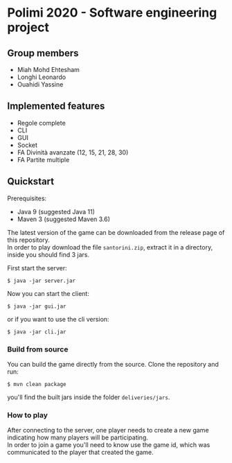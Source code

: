 # Polimi 2020 - Software engineering project

## Group members
- Miah Mohd Ehtesham
- Longhi Leonardo
- Ouahidi Yassine

## Implemented features
- Regole complete
- CLI 
- GUI
- Socket
- FA Divinità avanzate (12, 15, 21, 28, 30)
- FA Partite multiple

## Quickstart
Prerequisites:
- Java 9 (suggested Java 11)
- Maven 3 (suggested Maven 3.6)

The latest version of the game can be downloaded from the release page of this repository.  
In order to play download the file `santorini.zip`, extract it in a directory, inside you should find 3 jars.

First start the server:
```shell script
$ java -jar server.jar
```
Now you can start the client:
```shell script
$ java -jar gui.jar
```
or if you want to use the cli version:
```shell script
$ java -jar cli.jar
```

### Build from source
You can build the game directly from the source.
Clone the repository and run:
```shell script
$ mvn clean package
```
you'll find the built jars inside the folder `deliveries/jars`.

### How to play
After connecting to the server, one player needs to create a new game indicating how many players will be participating.  
In order to join a game you'll need to know use the game id, which was communicated to the player that created the game.  




